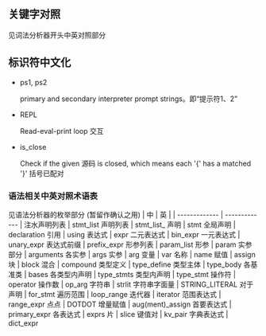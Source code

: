 
## 关键字对照

见词法分析器开头中英对照部分

## 标识符中文化

- ps1, ps2

  primary and secondary interpreter prompt strings。即“提示符1、2”

- REPL

  Read-eval-print loop 交互

- is_close

  Check if the given 源码 is closed, which means each '{' has a matched '}' 括号已配对

### 语法相关中英对照术语表

见语法分析器的枚举部分
(暂留作确认之用)
| 中 | 英 |
| ------------- | ------------- |
注水声明列表 | stmt_list
声明列表 | stmt_list_
声明 | stmt
全局声明 | declaration
引用 | using
表达式 | expr
二元表达式 | bin_expr
一元表达式 | unary_expr
表达式前缀 | prefix_expr
形参列表 | param_list
形参 | param
实参部分 | arguments
各实参 | args
实参 | arg
变量 | var
名称 | name
赋值 | assign
块 | block
混合 | compound
类型定义 | type_define
类型主体 | type_body
各基准类 | bases
各类型内声明 | type_stmts
类型内声明 | type_stmt
操作符 | operator
操作数 | op_arg
字符串 | strlit
字符串字面量 | STRING_LITERAL
对于声明 | for_stmt
遍历范围 | loop_range
迭代器 | iterator
范围表达式 | range_expr
点点 | DOTDOT
增量赋值 | aug(ment)_assign
首要表达式 | primary_expr
各表达式 | exprs
片 | slice
键值对 | kv_pair
字典表达式 | dict_expr
